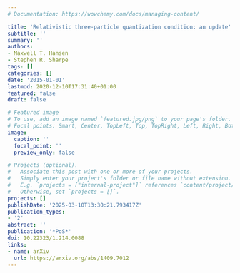 ```yaml
---
# Documentation: https://wowchemy.com/docs/managing-content/

title: 'Relativistic three-particle quantization condition: an update'
subtitle: ''
summary: ''
authors:
- Maxwell T. Hansen
- Stephen R. Sharpe
tags: []
categories: []
date: '2015-01-01'
lastmod: 2020-12-10T17:31:40+01:00
featured: false
draft: false

# Featured image
# To use, add an image named `featured.jpg/png` to your page's folder.
# Focal points: Smart, Center, TopLeft, Top, TopRight, Left, Right, BottomLeft, Bottom, BottomRight.
image:
  caption: ''
  focal_point: ''
  preview_only: false

# Projects (optional).
#   Associate this post with one or more of your projects.
#   Simply enter your project's folder or file name without extension.
#   E.g. `projects = ["internal-project"]` references `content/project/deep-learning/index.md`.
#   Otherwise, set `projects = []`.
projects: []
publishDate: '2025-03-10T13:30:21.793417Z'
publication_types:
- '2'
abstract: ''
publication: '*PoS*'
doi: 10.22323/1.214.0088
links:
- name: arXiv
  url: https://arxiv.org/abs/1409.7012
---
```

